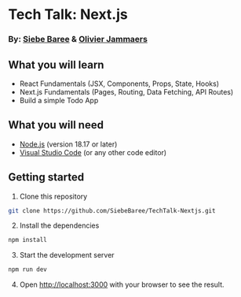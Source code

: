 # Tech Talk: Next.js

### By: [Siebe Baree](https://github.com/SiebeBaree) & [Olivier Jammaers](https://github.com/OlivierJammaers)

## What you will learn

- React Fundamentals (JSX, Components, Props, State, Hooks)
- Next.js Fundamentals (Pages, Routing, Data Fetching, API Routes)
- Build a simple Todo App

## What you will need

- [Node.js](https://nodejs.org/en/) (version 18.17 or later)
- [Visual Studio Code](https://code.visualstudio.com/) (or any other code editor)

## Getting started

1. Clone this repository

```bash
git clone https://github.com/SiebeBaree/TechTalk-Nextjs.git
```

2. Install the dependencies

```bash
npm install
```

3. Start the development server

```bash
npm run dev
```

4. Open [http://localhost:3000](http://localhost:3000) with your browser to see the result.